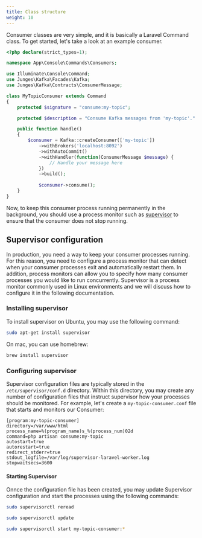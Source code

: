 ```yaml
---
title: Class structure
weight: 10
---
```


Consumer classes are very simple, and it is basically a Laravel Command class. To get started, let's take a look at an example consumer.

```php
<?php declare(strict_types=1);

namespace App\Console\Commands\Consumers;

use Illuminate\Console\Command;
use Junges\Kafka\Facades\Kafka;
use Junges\Kafka\Contracts\ConsumerMessage;

class MyTopicConsumer extends Command
{
    protected $signature = "consume:my-topic";

    protected $description = "Consume Kafka messages from 'my-topic'."

    public function handle()
    {
        $consumer = Kafka::createConsumer(['my-topic'])
            ->withBrokers('localhost:8092')
            ->withAutoCommit()
            ->withHandler(function(ConsumerMessage $message) {
                // Handle your message here
            })
            ->build();
            
            $consumer->consume();
    }
}
```

Now, to keep this consumer process running permanently in the background, you should use a process monitor such as [supervisor](http://supervisord.org/) to ensure that the consumer does not stop running.

## Supervisor configuration
In production, you need a way to keep your consumer processes running. For this reason, you need to configure a process monitor that can detect when your consumer processes exit and automatically restart them. In addition, process monitors can allow you to specify how many consumer processes you would like to run concurrently. Supervisor is a process monitor commonly used in Linux environments and we will discuss how to configure it in the following documentation.

### Installing supervisor
To install supervisor on Ubuntu, you may use the following command:
```bash
sudo apt-get install supervisor
```

On mac, you can use homebrew:

```bash
brew install supervisor
```

### Configuring supervisor
Supervisor configuration files are typically stored in the `/etc/supervisor/conf.d` directory. Within this directory, you may create any number of configuration files that instruct supervisor how your processes should be monitored. For example, let's create a `my-topic-consumer.conf` file that starts and monitors our Consumer:

```text
[program:my-topic-consumer]
directory=/var/www/html
process_name=%(program_name)s_%(process_num)02d
command=php artisan consume:my-topic
autostart=true
autorestart=true
redirect_stderr=true
stdout_logfile=/var/log/supervisor-laravel-worker.log
stopwaitsecs=3600
```
#### Starting Supervisor
Onnce the configuration file has been created, you may update Supervisor configuration and start the processes using the following commands:

```bash
sudo supervisorctl reread

sudo supervisorctl update

sudo supervisorctl start my-topic-consumer:*
```
